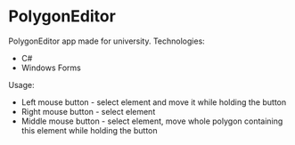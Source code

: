 # PolygonEditor
PolygonEditor app made for university.
Technologies:
- C#
- Windows Forms

Usage:
- Left mouse button - select element and move it while holding the button
- Right mouse button - select element
- Middle mouse button - select element, move whole polygon containing this element while holding the button
